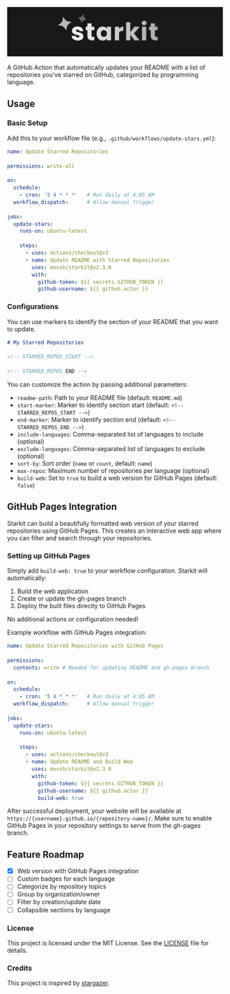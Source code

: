 <img src="./starkit.png" alt="starkit" />

A GitHub Action that automatically updates your README with a list of repositories you've starred on GitHub, categorized by programming language.

## Usage

### Basic Setup

Add this to your workflow file (e.g., `.github/workflows/update-stars.yml`):

```yml
name: Update Starred Repositories

permissions: write-all

on:
  schedule:
    - cron: '5 4 * * *'   # Run daily at 4:05 AM
  workflow_dispatch:      # Allow manual trigger

jobs:
  update-stars:
    runs-on: ubuntu-latest
    
    steps:
      - uses: actions/checkout@v3
      - name: Update README with Starred Repositories
        uses: mxvsh/starkit@v2.3.0
        with:
          github-token: ${{ secrets.GITHUB_TOKEN }}
          github-username: ${{ github.actor }}
```

### Configurations

You can use markers to identify the section of your README that you want to update.

```md
# My Starred Repositories

<!-- STARRED_REPOS_START -->

<!-- STARRED_REPOS_END -->
```

You can customize the action by passing additional parameters:

- `readme-path`: Path to your README file (default: `README.md`)
- `start-marker`: Marker to identify section start (default: `<!-- STARRED_REPOS_START -->`)
- `end-marker`: Marker to identify section end (default: `<!-- STARRED_REPOS_END -->`)
- `include-languages`: Comma-separated list of languages to include (optional)
- `exclude-languages`: Comma-separated list of languages to exclude (optional)
- `sort-by`: Sort order (`name` or `count`, default: `name`)
- `max-repos`: Maximum number of repositories per language (optional)
- `build-web`: Set to `true` to build a web version for GitHub Pages (default: `false`)

## GitHub Pages Integration

Starkit can build a beautifully formatted web version of your starred repositories using GitHub Pages. This creates an interactive web app where you can filter and search through your repositories.

### Setting up GitHub Pages

Simply add `build-web: true` to your workflow configuration. Starkit will automatically:
1. Build the web application
2. Create or update the gh-pages branch
3. Deploy the built files directly to GitHub Pages

No additional actions or configuration needed!

Example workflow with GitHub Pages integration:

```yml
name: Update Starred Repositories with GitHub Pages

permissions:
  contents: write # Needed for updating README and gh-pages branch

on:
  schedule:
    - cron: '5 4 * * *'   # Run daily at 4:05 AM
  workflow_dispatch:      # Allow manual trigger

jobs:
  update-stars:
    runs-on: ubuntu-latest
    
    steps:
      - uses: actions/checkout@v3
      - name: Update README and Build Web
        uses: mxvsh/starkit@v2.3.0
        with:
          github-token: ${{ secrets.GITHUB_TOKEN }}
          github-username: ${{ github.actor }}
          build-web: true
```

After successful deployment, your website will be available at `https://{username}.github.io/{repository-name}/`. Make sure to enable GitHub Pages in your repository settings to serve from the gh-pages branch.

## Feature Roadmap

- [x] Web version with GitHub Pages integration
- [ ] Custom badges for each language
- [ ] Categorize by repository topics
- [ ] Group by organization/owner
- [ ] Filter by creation/update date
- [ ] Collapsible sections by language

### License

This project is licensed under the MIT License. See the [LICENSE](LICENSE) file for details.

### Credits

This project is inspired by [stargazer](https://github.com/rverst/stargazer).
